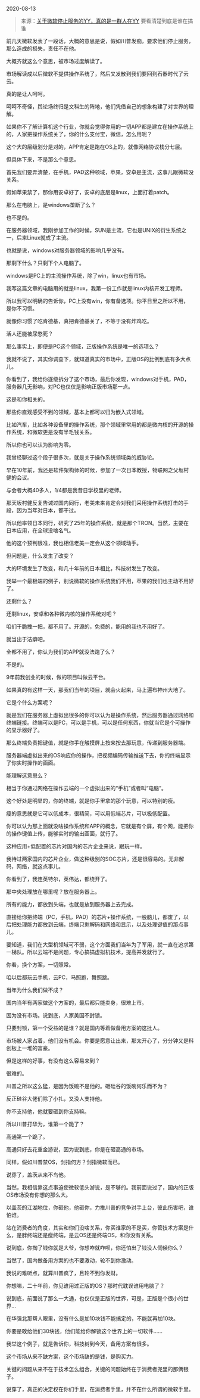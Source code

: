 2020-08-13

> 来源：[关于微软停止服务的YY，真的是一群人在YY](http://mp.weixin.qq.com/s?__biz=MzU3NDc5Nzc0NQ==&mid=2247491530&idx=2&sn=085f02be8157240c65c1f47d0f469486&chksm=fd2dbd14ca5a3402fc2e0703b36b5ba116e83da4f37928bed33ec54fdf25ec9dea82cb3462b5&scene=27#wechat_redirect)
> 要看清楚到底是谁在搞谁

前几天微软发表了一段话，大概的意思是说，假如川普发痴，要求他们停止服务，那么造成的损失，责任不在他。  

  

大概齐就这么个意思，被市场过度解读了。

  

市场解读成以后微软不提供操作系统了，然后又发散到我们要回到石器时代了云云。

  

真的是让人呵呵。

  

呵呵不奇怪，舆论场终归是文科生的阵地，他们凭借自己的想象构建了对世界的理解。  

  

如果你不了解计算机这个行业，你就会觉得你用的一切APP都是建立在操作系统上的，人家把操作系统关了，你的什么支付宝，微信，怎么用呢？  

  

这个大的层级划分是对的，APP肯定是跑在OS上的，就像网络协议栈分七层。  

  

但具体下来，不是那么个意思。

  

首先我们要弄清楚，在手机，PAD这种领域，苹果，安卓是主流，这事儿跟微软没关系。

  

假如苹果禁了，那你用安卓好了，安卓的底层是linux，上面打着patch。

  

那么在电脑上，是windows垄断了么？  

  

也不是的。

  

在服务器领域，我刚参加工作的时候，SUN是主流，它也是UNIX的衍生系统之一，后来Linux就成了主流。

  

也就是说，windows对服务器领域的影响几乎没有。

  

那剩下什么？只剩下个人电脑了。

  

windows是PC上的主流操作系统，除了win，linux也有市场。  

  

我写这篇文章的电脑用的就是linux，我第一份工作就是linux内核开发工程师。

  

所以我可以明确的告诉你，PC上没有win，你有备选项。你平日里之所以不用，是你不习惯。  

  

就像你习惯了吃肯德基，真把肯德基关了，不等于没有炸鸡吃。

  

活人还能被尿憋死？  

  

那么事实上，即便是PC这个领域，正版操作系统是唯一的选项么？  

  

我就不说了，其实你调查下，就知道真实的市场中，正版OS的比例到底有多大点儿。

  

你看到了，我给你逐级拆分了这个市场，最后你发现，windows对手机，PAD，服务器几无影响，对PC也仅仅是影响正版市场那一点。  

  

这是和你相关的。  

  

那些你直观感受不到的领域，基本上都可以归为嵌入式领域。

  

比如汽车，比如各种设备里的操作系统，那个领域里常用的都是微内核的开源的操作系统，和微软更是没有半毛钱关系。

  

所以你也可以认为影响为零。

  

我曾经聊过这个段子很多次，就是关于操作系统领域类的威胁论。

  

早在10年前，我还是软件架构师的时候，参加了一次日本教授，物联网之父坂村健的会议。

  

与会者大概40多人，1/4都是我昔日学校里的老师。

  

那天坂村健反复告诫过国内同行，老美未来肯定会对我们采用操作系统打击的手段，因为当年对日本，都干过。

  

所以他率领日本同行，研究了25年的操作系统，就是那个TRON。当然，主要在日本应用，在全球没啥名气。

  

他的这个预判很准，我也相信老美一定会从这个领域动手。

  

但问题是，什么发生了改变？

  

大的环境发生了改变，和几十年前的日本相比，科技树发生了改变。

  

我举一个最极端的例子，别说微软的操作系统我们不用，苹果的我们也主动不用好了。  

  

还剩什么？

  

还剩linux，安卓和各种微内核的操作系统对吧？

  

咱们干脆拽一把，都不用了。开源的，免费的，能用的我也不用好了。  

  

就当出于洁癖吧。

  

全都不用了，你认为我们的APP就没法跑了么？

  

不是的。

  

9年前我创业的时候，做的项目叫做云平台。

  

如果真的有这样一天，那我们当年的项目，就会火起来，马上遍布神州大地了。

  

它是个什么方案呢？

  

就是我们在服务器上虚拟出很多的你可以认为是操作系统，然后服务器通过网络和终端链接。终端可以是PC，可以是手机，可以是任何东西，你就当它是个可操作的显示器好了。

  

那么终端负责把键值，就是你手在触摸屏上按来按去那玩意，传递到服务器端。

  

服务器端虚拟出来的OS响应你的操作，把视频编码传输推送下去，你的终端显示了你实时操作的画面。

  

能理解这意思么？

  

相当于你通过网络在操作云端的一个虚拟出来的“手机”或者叫“电脑”。

  

这个好处是明显的，你的终端，就是你手里拿的那个玩意，可以特别的瘦。

  

瘦的意思就是它可以低成本，很精简，可以用低端芯片，可以极低配置。

  

你可以认为那上面就没啥操作系统和APP的概念，它就是有个屏，有个网，能把你的操作键值上传，能够实时的输出画面，就行了。

  

这种应用+低配置的芯片对国内的芯片企业来说，跟玩一样。  

  

我待过两家国内的芯片企业，做这种级别的SOC芯片，还是很容易的。无非解码，网络，就这点事儿。

  

你看到了，我连英特尔，英伟达，都绕开了。  

  

那中央处理放在哪里呢？放在服务器上。

  

所有的能力，都放到头端，也就是放到服务器上去完成。  

  

直接给你把终端（PC，手机，PAD）的芯片+操作系统，一股脑儿，都废了，以后把处理能力都放到云端，终端只剩解码和网络和显示，以及处理键值的那点事儿。

  

要知道，我们在大型机领域可不弱，这个方面我们当年为了军用，就一直在追求第一梯队。所以云端不是问题，专心搞搞虚拟机技术，提高并发就行了。

  

你看，换个方案，一切照常。  

  

咱以后都玩云手机，云PC，马照跑，舞照跳。

  

当年为什么我们做不成？

  

国内当年有两家做这个方案的，最后都只能卖身，很难上市。

  

因为没有市场。说到底，人家美国不封锁。

  

只要封锁，第一个受益的是谁？就是国内等着做备用方案的这批人。

  

市场被人家占着，他们没有机会。你要是愿意让出来，那太开心了，分分钟又是科创板上一堆的富豪。

  

但是这样的好事，有没有这么容易来到？  

  

很难的。

  

川普之所以这么猛，是因为饭碗不是他的。砸硅谷的饭碗何乐而不为？

  

反正硅谷大佬们除了小扎，又没人支持他。

  

你不支持他，他就要砸到你支持嘛。

  

所以川普打华为，谁第一个跪了？  

  

高通第一个跪了。

  

高通只好去花重金游说，因为说到底，你是在砸高通的市场。

  

同样，假如川普禁OS，剑指何方？剑指微软而已。

  

说穿了，盖茨从来不鸟他。

  

当然，我相信靠这点事迫使微软低头游说，是不够的。我前面说过了，国内的正版OS市场没有你想的那么大。  

  

以盖茨的江湖地位，你砸他，他砸你，力推川普的竞争对手上台，彼此伤害吧，谁怕谁。

  

站在消费者的角度，其实和你们没啥关系，你买谁家的不是买，你管技术方案是什么，是胖终端还是瘦终端，是云OS还是终端OS，和你没有关系。

  

说到底，你掏了钱你就是大爷，你想咋就咋呗，你还怕出了钱没人伺候你么？

  

当然了，国内做备用方案的也不要激动，轮不到你激动。

  

我说的难听点，就算川普疯了，且轮不到你发财。

  

你想嘛，二十年前，你见谁用过正版的OS？那时代耽误谁用电脑了？

  

说到底，前面说了那么一大通，也仅仅是正版的世界，可是，正版是个很小的世界...  

  

在华强北那帮人眼里，没有什么是加10块钱不能搞定的，不能就再加10块。  

  

你要是敢给他们30块钱，他们能给你解锁这个世界上的一切软件......

  

我举这个例子，就是告诉你，科技树到今天，备用方案有很多。

  

这个市场从来不缺方案，这个市场缺的是钱，是购买力。

  

关键的问题从来不在于技术怎么组合，关键的问题始终在于消费者兜里的那俩银子。

  

说穿了，真正的决定权在你们手里，在消费者手里，并不在什么所谓的微软手里。

